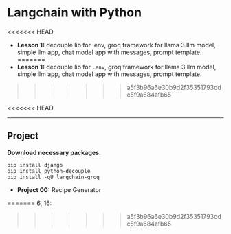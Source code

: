 # **Langchain with Python**

<<<<<<< HEAD
- **Lesson 1:** decouple lib for .env, groq framework for llama 3 llm model, simple llm app, chat model app with messages, prompt template.
=======
- **Lesson 1:** decouple lib for `.env`, groq framework for llama 3 llm model, simple llm app, chat model app with messages, prompt template.
>>>>>>> a5f3b96a6e30b9d2f35351793ddc5f9a684afb65




<<<<<<< HEAD

<hr>

## **Project**

**Download necessary packages**.

```
pip install django
pip install python-decouple
pip install -qU langchain-groq
```

- **Project 00:** Recipe Generator

=======
6, 16:
>>>>>>> a5f3b96a6e30b9d2f35351793ddc5f9a684afb65
